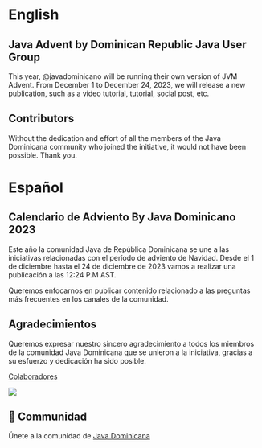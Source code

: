 # English

## Java Advent by Dominican Republic Java User Group
This year, @javadominicano will be running their own version of JVM Advent. From December 1 to December 24, 2023, we will release a new publication, such as a video tutorial, tutorial, social post, etc.

## Contributors
Without the dedication and effort of all the members of the Java Dominicana community who joined the initiative, it would not have been possible. Thank you.

# Español
## Calendario de Adviento By Java Dominicano 2023

Este año la comunidad Java de República Dominicana se une a las iniciativas relacionadas con el período de adviento de Navidad. Desde el 1 de diciembre hasta el 24 de diciembre de 2023 vamos a realizar una publicación a las 12:24 P.M AST.  

Queremos enfocarnos en publicar contenido relacionado a las preguntas más frecuentes en los canales de la comunidad. 

## Agradecimientos
Queremos expresar nuestro sincero agradecimiento a todos los miembros de la comunidad Java Dominicana que se unieron a la iniciativa, gracias a su esfuerzo y dedicación ha sido posible.

[Colaboradores](https://github.com/JavaDominicano/jvm-advent/graphs/contributors)
   
<a href="https://github.com/JavaDominicano/jvm-advent/graphs/contributors">
  <img src="https://contrib.rocks/image?repo=JavaDominicano/jvm-advent" />
</a>

## 🤝 Communidad

Únete a la comunidad de [Java Dominicana](https://linktr.ee/javadominicano)

